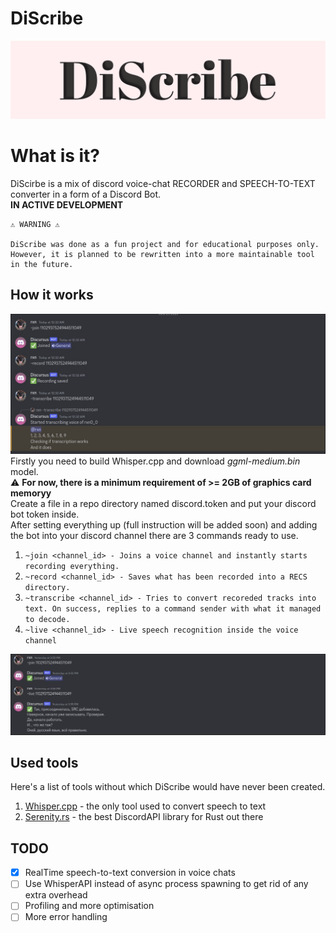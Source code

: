 # DiScribe
![DiScribe logo](./misc/logo.png)
# What is it?
DiScirbe is a mix of discord voice-chat RECORDER and SPEECH-TO-TEXT converter in a form of a Discord Bot.  
**IN ACTIVE DEVELOPMENT**  
```
⚠️ WARNING ⚠️

DiScribe was done as a fun project and for educational purposes only.  
However, it is planned to be rewritten into a more maintainable tool in the future.
```

## How it works

![DiScribe PoW](./misc/pow.jpg)
Firstly you need to build Whisper.cpp and download *ggml-medium.bin* model.  
⚠️ **For now, there is a minimum requirement of >= 2GB of graphics card memoryy**  
Create a file in a repo directory named discord.token and put your discord bot token inside.  
After setting everything up (full instruction will be added soon) and adding the bot into your discord channel there are 3 commands ready to use.

1. ```~join <channel_id> - Joins a voice channel and instantly starts recording everything.```
2. ```~record <channel_id> - Saves what has been recorded into a RECS directory.```
3. ```~transcribe <channel_id> - Tries to convert recoreded tracks into text. On success, replies to a command sender with what it managed to decode.```
4. ```~live <channel_id> - Live speech recognition inside the voice channel```  

![DiScribe PoW](./misc/live.jpg)

## Used tools
Here's a list of tools without which DiScribe would have never been created.

1. [Whisper.cpp](https://github.com/ggerganov/whisper.cpp) - the only tool used to convert speech to text
2. [Serenity.rs](https://github.com/serenity-rs/serenity) - the best DiscordAPI library for Rust out there

## TODO
- [x] RealTime speech-to-text conversion in voice chats
- [ ] Use WhisperAPI instead of async process spawning to get rid of any extra overhead
- [ ] Profiling and more optimisation 
- [ ] More error handling
